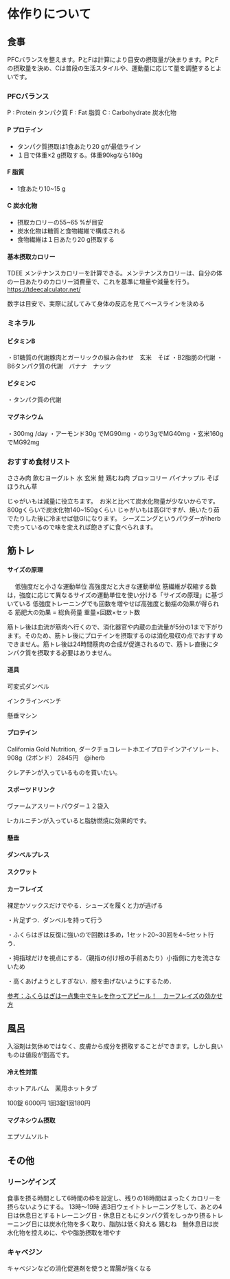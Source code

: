 # 体作りについて



## 食事

PFCバランスを整えます。PとFは計算により目安の摂取量が決まります。PとFの摂取量を決め、Cは普段の生活スタイルや、運動量に応じて量を調整するとよいです。

### PFCバランス
P : Protein タンパク質
F : Fat 脂質
C : Carbohydrate 炭水化物

#### P プロテイン
- タンパク質摂取は1食あたり20 gが最低ライン
- １日で体重×2 g摂取する。体重90kgなら180g

#### F 脂質
- 1食あたり10~15 g

#### C 炭水化物
- 摂取カロリーの55~65 %が目安
- 炭水化物は糖質と食物繊維で構成される
- 食物繊維は１日あたり20 g摂取する

#### 基本摂取カロリー

TDEE メンテナンスカロリーを計算できる。メンテナンスカロリーは、自分の体の一日あたりのカロリー消費量で、これを基準に増量や減量を行う。https://tdeecalculator.net/

数字は目安で、実際に試してみて身体の反応を見てベースラインを決める



### ミネラル

#### ビタミンB
・B1糖質の代謝豚肉とガーリックの組み合わせ　玄米　そば
・B2脂肪の代謝
・B6タンパク質の代謝　バナナ　ナッツ

#### ビタミンC
・タンパク質の代謝

#### マグネシウム
・300mg /day
・アーモンド30g でMG90mg
・のり3gでMG40mg
・玄米160gでMG92mg



### おすすめ食材リスト

ささみ肉
飲むヨーグルト
水
玄米
鮭
鶏むね肉
ブロッコリー
パイナップル
そば
ほうれん草

じゃがいもは減量に役立ちます。　お米と比べて炭水化物量が少ないからです。
800gくらいで炭水化物140~150gくらい
じゃがいもは高GIですが、焼いたり茹でたりした後に冷ませば低GIになります。
シーズニングというパウダーがiherbで売っているので味を変えれば飽きずに食べられます。



## 筋トレ

#### サイズの原理

　 低強度だと小さな運動単位 高強度だと大きな運動単位 筋繊維が収縮する数は，強度に応じて異なるサイズの運動単位を使い分ける「サイズの原理」に基づいている 低強度トレーニングでも回数を増やせば高強度と動揺の効果が得られる 筋肥大の効果 = 総負荷量 重量×回数×セット数

筋トレ後は血流が筋肉へ行くので、消化器官や内蔵の血流量が5分の1まで下がります。そのため、筋トレ後にプロテインを摂取するのは消化吸収の点でおすすめできません。筋トレ後は24時間筋肉の合成が促進されるので、筋トレ直後にタンパク質を摂取する必要はありません。

#### 道具

可変式ダンベル

インクラインベンチ

懸垂マシン

#### プロテイン
California Gold Nutrition, ダークチョコレートホエイプロテインアイソレート、908g（2ポンド）
2845円　@iherb

クレアチンが入っているものを買いたい。

#### スポーツドリンク

ヴァームアスリートパウダー１２袋入

L-カルニチンが入っていると脂肪燃焼に効果的です。


#### 懸垂



#### ダンベルプレス



#### スクワット



#### カーフレイズ

裸足かソックスだけでやる．シューズを履くと力が逃げる 

・片足ずつ．ダンベルを持って行う 

・ふくらはぎは反復に強いので回数は多め，1セット20~30回を4~5セット行う． 

・拇指球だけを視点にする．（親指の付け根の手前あたり）小指側に力を流さないため 

・高くあげようとしすぎない．膝を曲げないようにするため．

[参考：ふくらはぎは一点集中でキレを作ってアピール！　カーフレイズの効かせ方](https://www.youtube.com/watch?v=-5FywtH8WC0)



## 風呂

入浴剤は気休めではなく、皮膚から成分を摂取することができます。しかし良いものは値段が割高です。

#### 冷え性対策

ホットアルバム　薬用ホットタブ

100錠 6000円 1回3錠1回180円

#### マグネシウム摂取

エプソムソルト

## その他

### リーンゲインズ
食事を摂る時間として6時間の枠を設定し、残りの18時間はまったくカロリーを摂らないようにする。
13時〜19時
週3日ウェイトトレーニングをして、あとの4日は休息日とするトレーニング日・休息日ともにタンパク質をしっかり摂るトレーニング日には炭水化物を多く取り、脂肪は低く抑える 鶏むね　鮭休息日は炭水化物を控えめに、やや脂肪摂取を増やす

### キャベジン
キャベジンなどの消化促進剤を使うと胃腸が強くなる
